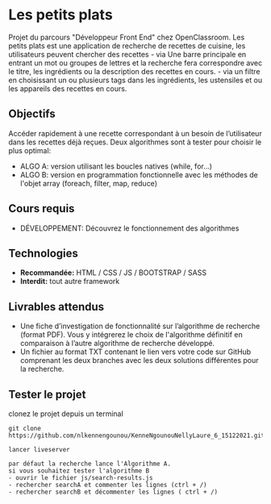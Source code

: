 # Les petits plats
Projet du parcours "Développeur Front End" chez OpenClassroom. 
Les petits plats est une application de recherche de recettes de cuisine, les utilisateurs peuvent chercher des recettes 
    - via Une barre principale en entrant un mot ou
groupes de lettres et la recherche fera correspondre avec le titre, les ingrédients ou la description des recettes en cours.
    - via un filtre en choisissant un ou plusieurs tags dans les ingrédients, les ustensiles et ou les appareils des recettes en cours.

## Objectifs
Accéder rapidement à une recette correspondant à un besoin
de l’utilisateur dans les recettes déjà reçues. 
Deux algorithmes sont à tester pour choisir le plus optimal:
- ALGO A:  version utilisant les boucles natives (while, for...)
- ALGO B:  version en programmation fonctionnelle avec les méthodes de l'objet array (foreach, filter, map, reduce)

## Cours requis
- DÉVELOPPEMENT: Découvrez le fonctionnement des algorithmes
## Technologies
- **Recommandée:** HTML / CSS / JS / BOOTSTRAP / SASS
- **Interdit:** tout autre framework

## Livrables attendus
- Une fiche d’investigation de fonctionnalité sur l’algorithme de recherche (format PDF). Vous y intégrerez le choix de l'algorithme définitif en comparaison à l’autre algorithme de recherche développé.
- Un fichier au format TXT contenant le lien vers votre code sur GitHub comprenant les deux branches avec les deux solutions différentes pour la recherche. 

## Tester le projet
clonez le projet depuis un terminal
```terminal
git clone https://github.com/nlkennengounou/KenneNgounouNellyLaure_6_15122021.git

lancer liveserver

par défaut la recherche lance l'Algorithme A.
si vous souhaitez tester l'algorithme B 
- ouvrir le fichier js/search-results.js 
- rechercher searchA et commenter les lignes (ctrl + /)   
- rechercher searchB et décommenter les lignes ( ctrl + /)
